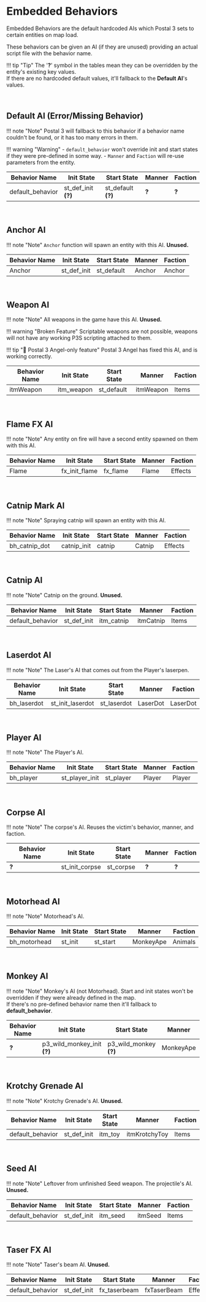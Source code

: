 # Embedded Behaviors
Embedded Behaviors are the default hardcoded AIs which Postal 3 sets to certain entities on map load.

These behaviors can be given an AI (if they are unused) providing an actual script file with the behavior name.

!!! tip "Tip"
    The '**?**' symbol in the tables mean they can be overridden by the entity's existing key values.  
	If there are no hardcoded default values, it'll fallback to the **Default AI**'s values.

<br>

## Default AI (Error/Missing Behavior)

!!! note "Note"
    Postal 3 will fallback to this behavior if a behavior name couldn't be found, or it has too many errors in them.
	
!!! warning "Warning"
    - <code>default_behavior</code> won't override init and start states if they were pre-defined in some way.
	- <code>Manner</code> and <code>Faction</code> will re-use parameters from the entity.

| Behavior Name			| Init State 				| Start State 	 		| Manner 	| Faction 	|
|-----------------------|---------------------------|-----------------------|-----------|-----------|
| default_behavior		| st_def_init **(?)**       | st_default **(?)** 	| **?**		| **?**		|

<br>

## Anchor AI

!!! note "Note"
    <code>Anchor</code> function will spawn an entity with this AI. **Unused.**

| Behavior Name			| Init State 				| Start State 	 		| Manner 	| Faction 	|
|-----------------------|---------------------------|-----------------------|-----------|-----------|
| Anchor				| st_def_init       		| st_default 			| Anchor	| Anchor	|

<br>

## Weapon AI

!!! note "Note"
    All weapons in the game have this AI. **Unused.**

!!! warning "Broken Feature"
    Scriptable weapons are not possible, weapons will not have any working P3S scripting attached to them.
	
!!! tip "🪽 Postal 3 Angel-only feature"
	Postal 3 Angel has fixed this AI, and is working correctly.

| Behavior Name			| Init State 				| Start State 	 		| Manner 	| Faction 	|
|-----------------------|---------------------------|-----------------------|-----------|-----------|
| itmWeapon				| itm_weapon       			| st_default 			| itmWeapon	| Items		|

<br>

## Flame FX AI

!!! note "Note"
    Any entity on fire will have a second entity spawned on them with this AI.

| Behavior Name			| Init State 				| Start State 	 		| Manner 	| Faction 	|
|-----------------------|---------------------------|-----------------------|-----------|-----------|
| Flame					| fx_init_flame       		| fx_flame 				| Flame		| Effects	|

<br>

## Catnip Mark AI

!!! note "Note"
    Spraying catnip will spawn an entity with this AI.

| Behavior Name			| Init State 				| Start State 	 		| Manner 	| Faction 	|
|-----------------------|---------------------------|-----------------------|-----------|-----------|
| bh_catnip_dot			| catnip_init       		| catnip 				| Catnip	| Effects	|

<br>

## Catnip AI

!!! note "Note"
    Catnip on the ground. **Unused.**

| Behavior Name			| Init State 				| Start State 	 		| Manner 	| Faction 	|
|-----------------------|---------------------------|-----------------------|-----------|-----------|
| default_behavior		| st_def_init       		| itm_catnip 			| itmCatnip	| Items		|

<br>

## Laserdot AI

!!! note "Note"
    The Laser's AI that comes out from the Player's laserpen.

| Behavior Name			| Init State 				| Start State 	 		| Manner 	| Faction 	|
|-----------------------|---------------------------|-----------------------|-----------|-----------|
| bh_laserdot			| st_init_laserdot       	| st_laserdot 			| LaserDot	| LaserDot	|

<br>

## Player AI

!!! note "Note"
    The Player's AI.

| Behavior Name			| Init State 				| Start State 	 		| Manner 	| Faction 	|
|-----------------------|---------------------------|-----------------------|-----------|-----------|
| bh_player				| st_player_init       		| st_player 			| Player	| Player	|

<br>

## Corpse AI

!!! note "Note"
    The corpse's AI. Reuses the victim's behavior, manner, and faction.

| Behavior Name			| Init State 				| Start State 	 		| Manner 	| Faction 	|
|-----------------------|---------------------------|-----------------------|-----------|-----------|
| **?**					| st_init_corpse       		| st_corpse 			| **?**		| **?**		|

<br>

## Motorhead AI

!!! note "Note"
    Motorhead's AI.

| Behavior Name			| Init State 				| Start State 	 		| Manner 	| Faction 	|
|-----------------------|---------------------------|-----------------------|-----------|-----------|
| bh_motorhead			| st_init       			| st_start 				| MonkeyApe	| Animals	|

<br>

## Monkey AI

!!! note "Note"
    Monkey's AI (not Motorhead). Start and init states won't be overridden if they were already defined in the map.  
	If there's no pre-defined behavior name then it'll fallback to **default_behavior**.

| Behavior Name				| Init State 					| Start State 	 		| Manner 	| Faction 	|
|---------------------------|-------------------------------|-----------------------|-----------|-----------|
| **?**						| p3_wild_monkey_init **(?)** 	| p3_wild_monkey **(?)**| MonkeyApe	| Animals	|

<br>

## Krotchy Grenade AI

!!! note "Note"
    Krotchy Grenade's AI. **Unused.**

| Behavior Name			| Init State 				| Start State 	 		| Manner 		| Faction 	|
|-----------------------|---------------------------|-----------------------|---------------|-----------|
| default_behavior		| st_def_init       		| itm_toy 				| itmKrotchyToy	| Items		|

<br>

## Seed AI

!!! note "Note"
    Leftover from unfinished Seed weapon. The projectile's AI. **Unused.**

| Behavior Name			| Init State 				| Start State 	 		| Manner 		| Faction 	|
|-----------------------|---------------------------|-----------------------|---------------|-----------|
| default_behavior		| st_def_init       		| itm_seed 				| itmSeed		| Items		|

<br>

## Taser FX AI

!!! note "Note"
    Taser's beam AI. **Unused.**

| Behavior Name			| Init State 				| Start State 	 		| Manner 		| Faction 	|
|-----------------------|---------------------------|-----------------------|---------------|-----------|
| default_behavior		| st_def_init       		| fx_taserbeam 			| fxTaserBeam	| Effects	|

<br>